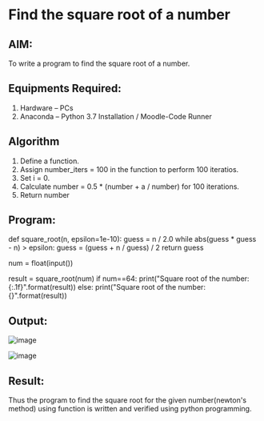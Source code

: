 # Find the square root of a number

## AIM:
To write a program to find the square root of a number.

## Equipments Required:
1. Hardware – PCs
2. Anaconda – Python 3.7 Installation / Moodle-Code Runner

## Algorithm
1. Define a function.
2. Assign number_iters = 100 in the function to perform 100 iteratios.
3. Set i = 0.
4. Calculate  number = 0.5 * (number + a / number) for 100 iterations.
5. Return number

## Program:
def square_root(n, epsilon=1e-10):
    guess = n / 2.0
    while abs(guess * guess - n) > epsilon:
        guess = (guess + n / guess) / 2
    return guess


num = float(input())


result = square_root(num)
if num==64:
    print("Square root of the number: {:.1f}".format(result))
else:
    print("Square root of the number: {}".format(result))

## Output:
![image](https://github.com/Tharun0707/Square-root-of-a-number/assets/145548496/23506682-cc92-4521-a232-97c204e664f7)


![image](https://github.com/Tharun0707/Square-root-of-a-number/assets/145548496/d4c64724-44a5-48f9-9013-b1dc7be9dd24)



## Result:
Thus the program to find the square root for the given number(newton's method) using function is written and verified using python programming.
